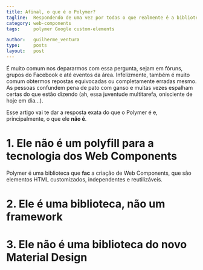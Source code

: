 ```yaml
---
title: Afinal, o que é o Polymer?
tagline:  Respondendo de uma vez por todas o que realmente é a biblioteca da Google (e principalmente: o que ela não é)
category: web-components
tags:     polymer Google custom-elements

author:   guilherme_ventura
type:     posts
layout:   post
---
```

É muito comum nos depararmos com essa pergunta, sejam em fóruns, grupos do Facebook e até eventos da área. Infelizmente, também é muito comum obtermos repostas equivocadas ou completamente erradas mesmo. As pessoas confundem pena de pato com ganso e muitas vezes espalham certas do que estão dizendo (ah, essa juventude multitarefa, onisciente de hoje em dia...). 

Esse artigo vai te dar a resposta exata do que o Polymer é e, principalmente, o que ele **não é**.

# 1. Ele não é um polyfill para a tecnologia dos Web Components
Polymer é uma biblioteca que **fac** a criação de Web Components, que são elementos HTML customizados, independentes e reutilizáveis.

# 2. Ele é uma biblioteca, não um framework


# 3. Ele não é uma biblioteca do novo Material Design


